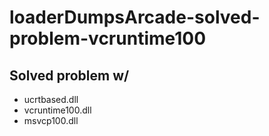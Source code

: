 # loaderDumpsArcade-solved-problem-vcruntime100

## Solved problem w/ 
  * ucrtbased.dll
  * vcruntime100.dll 
  * msvcp100.dll
